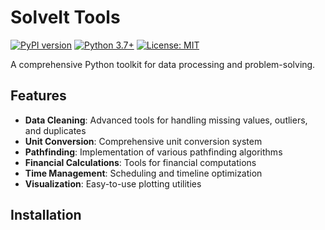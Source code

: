 # SolveIt Tools

[![PyPI version](https://badge.fury.io/py/solveit-tools.svg)](https://badge.fury.io/py/solveit-tools)
[![Python 3.7+](https://img.shields.io/badge/python-3.7+-blue.svg)](https://www.python.org/downloads/release/python-370/)
[![License: MIT](https://img.shields.io/badge/License-MIT-yellow.svg)](https://opensource.org/licenses/MIT)

A comprehensive Python toolkit for data processing and problem-solving.

## Features

- **Data Cleaning**: Advanced tools for handling missing values, outliers, and duplicates
- **Unit Conversion**: Comprehensive unit conversion system
- **Pathfinding**: Implementation of various pathfinding algorithms
- **Financial Calculations**: Tools for financial computations
- **Time Management**: Scheduling and timeline optimization
- **Visualization**: Easy-to-use plotting utilities

## Installation